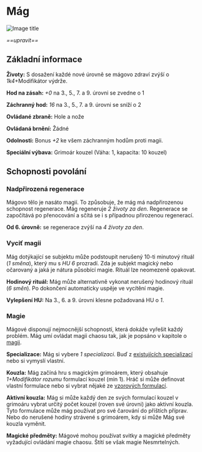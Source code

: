 # Mág

![Image title](/assets/classes/Wizard.jpeg)

*==upravit==*

## Základní informace

**Životy:** S dosažení každé nové úrovně se mágovo zdraví zvýší o *1k4*+Modifikátor výdrže.

**Hod na zásah:** *+0* na 3., 5., 7. a 9. úrovni se zvedne o 1

**Záchranný hod:** *16* na 3., 5., 7. a 9. úrovni se sníží o 2

**Ovládané zbraně:** Hole a nože

**Ovládaná brnění:** Žádné

**Odolnosti:** Bonus *+2* ke všem záchranným hodům proti magii.

**Speciální výbava:** Grimoár kouzel (Váha: 1, kapacita: 10 kouzel)

## Schopnosti povolání

### Nadpřirozená regenerace

Mágovo tělo je nasáto magií. To způsobuje, že mág má nadpřirozenou schopnost regenerace. Mág regeneruje *2 životy za den*. Regenerace se započítává po přenocování a sčítá se i s případnou přirozenou regenerací.

**Od 6. úrovně:** se regenerace zvýší na *4 životy za den*. 

### Vyciť magii

Mág dotýkající se subjektu může podstoupit nerušený 10-ti minutový rituál (*1 směna*), který mu s *HU 6* prozradí. Zda je subjekt magický nebo očarovaný a jaká je nátura působící magie. Rituál lze neomezeně opakovat.

**Hodinový rituál:** Mág může alternativně vykonat nerušený hodinový rituál (*6 směn*). Po dokončení automaticky uspěje ve vycítění magie.

**Vylepšení HU:** Na 3., 6. a 9. úrovni klesne požadovaná HU o *1*.

### Magie

Mágové disponují nejmocnější schopností, která dokáže vyřešit každý problém. Mág umí ovládat magii chaosu tak, jak je popsáno v kapitole o [magii](/Starý%20svět%20%28Zasazení%29/magic/).

**Specializace:** Mág si vybere *1 specializaci*. Buď z [existujících specializací](/Starý%20svět%20%28Zasazení%29/magic/#bezne-specializace) nebo si vymyslí vlastní. 

**Kouzla:** Mág začíná hru s magickým grimoárem, který obsahuje *1+Modifikátor rozumu* formulací kouzel (min 1). Hráč si může definovat vlastní formulace nebo si vybrat nějaké ze [vzorových formulací](/Starý%20svět%20%28Zasazení%29/magic/#formulace-kouzla).

**Aktivní kouzla:** Mág si může každý den ze svých formulací kouzel v grimoáru vybrat určitý počet kouzel (roven své úrovni) jako aktivní kouzla. Tyto formulace může mág používat pro své čarování do příštích příprav. Nebo do nerušené hodiny strávené s grimoárem, kdy si může Mág své kouzla vyměnit.  

**Magické předměty:** Mágové mohou používat svitky a magické předměty vyžadující ovládání magie chaosu. Štítí se však magie Nesmrtelných.
